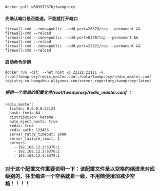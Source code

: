 ```
docker pull w303972870/twemproxy
```

#### 先确认端口是否能通，不能就打开端口
```
firewall-cmd --zone=public --add-port=26379/tcp --permanent && firewall-cmd --reload
firewall-cmd --zone=public --add-port=6370/tcp --permanent && firewall-cmd --reload
firewall-cmd --zone=public --add-port=22121/tcp --permanent && firewall-cmd --reload
```

#### 启动命令示例
```
docker run -dit  --net host -p 22121:22121 -v /root/twemproxy/redis_master.conf:/data/twemproxy/redis_master.conf  registry.cn-hangzhou.aliyuncs.com/server_repertory/twemproxy:latest
```


##### 提供一个简单的配置文件/root/twemproxy/redis_master.conf ：
```
redis_master:
  listen: 0.0.0.0:22121
  hash: fnv1a_64
  distribution: ketama
  auto_eject_hosts: true
  redis: true
  redis_auth: 123456
  server_retry_timeout: 2000
  server_failure_limit: 1
  servers:
    - 192.168.12.2:6370:1
    - 192.168.12.3:6370:1
    - 192.168.12.4:6370:1
```
### 对于这个配置文件重要说明一下：该配置文件是以空格的缩进来对应级别的，往里缩进一个空格就是一级，不用随便增加减少空格！！！！